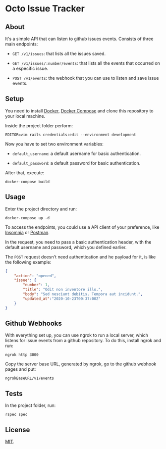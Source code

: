 # Octo Issue Tracker

## About

It's a simple API that can listen to github issues events. Consists of three main endpoints:

- `GET /v1/issues`: that lists all the issues saved.

- `GET /v1/issues/:number/events`: that lists all the events that occurred on a especific issue.

- `POST /v1/events`: the webhook that you can use to listen and save issue events.

## Setup
You need to install [Docker](https://www.docker.com/), [Docker Compose](https://docs.docker.com/compose/install/) and clone this repository to your local machine.

Inside the project folder perform:

```shell
EDITOR=vim rails credentials:edit --environment development
```

Now you have to set two environment variables:

- `default_username`: a default username for basic authentication.

- `default_password`: a default password for basic authentication.

After that, execute:

```shell
docker-compose build
```

## Usage

Enter the project directory and run:

```shell
docker-compose up -d
```

To access the endpoints, you could use a API client of your preference, like [Insomnia](https://insomnia.rest/) or [Postman](https://www.postman.com/).

In the request, you need to pass a basic authentication header, with the default username and password, which you defined earlier.

The `POST` request doesn't need authentication and he payload for it, is like the following example:

```json
{
	"action": "opened",
	"issue": {
		"number": 1,
		"title": "Odit non inventore illo.",
		"body": "Sed nesciunt debitis. Tempora aut incidunt.",
		"updated_at":"2020-10-23T00:37:00Z"
	}
}
```

## Github Webhooks

With everything set up, you can use ngrok to run a local server, which listens for issue events from a github repository. To do this, install ngrok and run:

```
ngrok http 3000
```

Copy the server base URL, generated by ngrok, go to the github webhook pages and put:

```
ngrokBaseURL/v1/events
```

## Tests
In the project folder, run:

```shell
rspec spec
```

## License

[MIT](./LICENSE).
